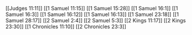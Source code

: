 [[Judges 11:11]]
[[1 Samuel 11:15]]
[[1 Samuel 15:28]]
[[1 Samuel 16:1]]
[[1 Samuel 16:3]]
[[1 Samuel 16:12]]
[[1 Samuel 16:13]]
[[1 Samuel 23:18]]
[[1 Samuel 28:17]]
[[2 Samuel 2:4]]
[[2 Samuel 5:3]]
[[2 Kings 11:17]]
[[2 Kings 23:30]]
[[1 Chronicles 11:10]]
[[2 Chronicles 23:3]]
